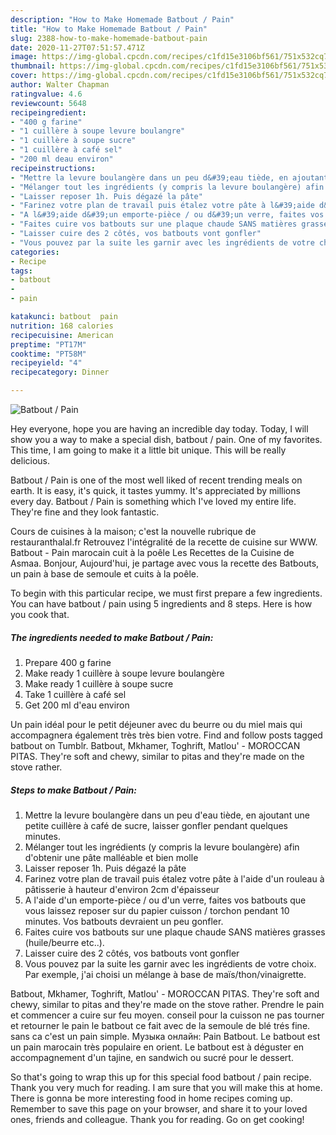 ```yaml
---
description: "How to Make Homemade Batbout / Pain"
title: "How to Make Homemade Batbout / Pain"
slug: 2388-how-to-make-homemade-batbout-pain
date: 2020-11-27T07:51:57.471Z
image: https://img-global.cpcdn.com/recipes/c1fd15e3106bf561/751x532cq70/batbout-pain-photo-principale-de-la-recette.jpg
thumbnail: https://img-global.cpcdn.com/recipes/c1fd15e3106bf561/751x532cq70/batbout-pain-photo-principale-de-la-recette.jpg
cover: https://img-global.cpcdn.com/recipes/c1fd15e3106bf561/751x532cq70/batbout-pain-photo-principale-de-la-recette.jpg
author: Walter Chapman
ratingvalue: 4.6
reviewcount: 5648
recipeingredient:
- "400 g farine"
- "1 cuillère à soupe levure boulangre"
- "1 cuillère à soupe sucre"
- "1 cuillère à café sel"
- "200 ml deau environ"
recipeinstructions:
- "Mettre la levure boulangère dans un peu d&#39;eau tiède, en ajoutant une petite cuillère à café de sucre, laisser gonfler pendant quelques minutes."
- "Mélanger tout les ingrédients (y compris la levure boulangère) afin d&#39;obtenir une pâte malléable et bien molle"
- "Laisser reposer 1h. Puis dégazé la pâte"
- "Farinez votre plan de travail puis étalez votre pâte à l&#39;aide d&#39;un rouleau à pâtisserie à hauteur d&#39;environ 2cm d&#39;épaisseur"
- "A l&#39;aide d&#39;un emporte-pièce / ou d&#39;un verre, faites vos batbouts que vous laissez reposer sur du papier cuisson / torchon pendant 10 minutes. Vos batbouts devraient un peu gonfler."
- "Faites cuire vos batbouts sur une plaque chaude SANS matières grasses (huile/beurre etc..)."
- "Laisser cuire des 2 côtés, vos batbouts vont gonfler"
- "Vous pouvez par la suite les garnir avec les ingrédients de votre choix. Par exemple, j&#39;ai choisi un mélange à base de maïs/thon/vinaigrette."
categories:
- Recipe
tags:
- batbout
- 
- pain

katakunci: batbout  pain 
nutrition: 168 calories
recipecuisine: American
preptime: "PT17M"
cooktime: "PT58M"
recipeyield: "4"
recipecategory: Dinner

---
```



![Batbout / Pain](https://img-global.cpcdn.com/recipes/c1fd15e3106bf561/751x532cq70/batbout-pain-photo-principale-de-la-recette.jpg)

Hey everyone, hope you are having an incredible day today. Today, I will show you a way to make a special dish, batbout / pain. One of my favorites. This time, I am going to make it a little bit unique. This will be really delicious.

Batbout / Pain is one of the most well liked of recent trending meals on earth. It is easy, it's quick, it tastes yummy. It's appreciated by millions every day. Batbout / Pain is something which I've loved my entire life. They're fine and they look fantastic.

Cours de cuisines à la maison; c&#39;est la nouvelle rubrique de restauranthalal.fr Retrouvez l&#39;intégralité de la recette de cuisine sur WWW. Batbout - Pain marocain cuit à la poêle Les Recettes de la Cuisine de Asmaa. Bonjour, Aujourd&#39;hui, je partage avec vous la recette des Batbouts, un pain à base de semoule et cuits à la poêle.


To begin with this particular recipe, we must first prepare a few ingredients. You can have batbout / pain using 5 ingredients and 8 steps. Here is how you cook that.

<!--inarticleads1-->

##### The ingredients needed to make Batbout / Pain:

1. Prepare 400 g farine
1. Make ready 1 cuillère à soupe levure boulangère
1. Make ready 1 cuillère à soupe sucre
1. Take 1 cuillère à café sel
1. Get 200 ml d&#39;eau environ


Un pain idéal pour le petit déjeuner avec du beurre ou du miel mais qui accompagnera également très très bien votre. Find and follow posts tagged batbout on Tumblr. Batbout, Mkhamer, Toghrift, Matlou&#39; - MOROCCAN PITAS. They&#39;re soft and chewy, similar to pitas and they&#39;re made on the stove rather. 

<!--inarticleads2-->

##### Steps to make Batbout / Pain:

1. Mettre la levure boulangère dans un peu d&#39;eau tiède, en ajoutant une petite cuillère à café de sucre, laisser gonfler pendant quelques minutes.
1. Mélanger tout les ingrédients (y compris la levure boulangère) afin d&#39;obtenir une pâte malléable et bien molle
1. Laisser reposer 1h. Puis dégazé la pâte
1. Farinez votre plan de travail puis étalez votre pâte à l&#39;aide d&#39;un rouleau à pâtisserie à hauteur d&#39;environ 2cm d&#39;épaisseur
1. A l&#39;aide d&#39;un emporte-pièce / ou d&#39;un verre, faites vos batbouts que vous laissez reposer sur du papier cuisson / torchon pendant 10 minutes. Vos batbouts devraient un peu gonfler.
1. Faites cuire vos batbouts sur une plaque chaude SANS matières grasses (huile/beurre etc..).
1. Laisser cuire des 2 côtés, vos batbouts vont gonfler
1. Vous pouvez par la suite les garnir avec les ingrédients de votre choix. Par exemple, j&#39;ai choisi un mélange à base de maïs/thon/vinaigrette.


Batbout, Mkhamer, Toghrift, Matlou&#39; - MOROCCAN PITAS. They&#39;re soft and chewy, similar to pitas and they&#39;re made on the stove rather. Prendre le pain et commencer a cuire sur feu moyen. conseil pour la cuisson ne pas tourner et retourner le pain le batbout ce fait avec de la semoule de blé trés fine. sans ca c&#39;est un pain simple. Музыка онлайн: Pain Batbout. Le batbout est un pain marocain très populaire en orient. Le batbout est à déguster en accompagnement d&#39;un tajine, en sandwich ou sucré pour le dessert. 

So that's going to wrap this up for this special food batbout / pain recipe. Thank you very much for reading. I am sure that you will make this at home. There is gonna be more interesting food in home recipes coming up. Remember to save this page on your browser, and share it to your loved ones, friends and colleague. Thank you for reading. Go on get cooking!

